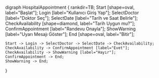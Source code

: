 digraph HospitalAppointment {
    rankdir=TB;
    Start [shape=oval, label="Başlat"];
    Login [label="Kullanıcı Giriş Yap"];
    SelectDoctor [label="Doktor Seç"];
    SelectDate [label="Tarih ve Saat Belirle"];
    CheckAvailability [shape=diamond, label="Tarih Uygun mu?"];
    ConfirmAppointment [label="Randevu Onayla"];
    ShowWarning [label="Uyarı Mesajı Göster"];
    End [shape=oval, label="Bitir"];

    Start -> Login -> SelectDoctor -> SelectDate -> CheckAvailability;
    CheckAvailability -> ConfirmAppointment [label="Evet"];
    CheckAvailability -> ShowWarning [label="Hayır"];
    ConfirmAppointment -> End;
    ShowWarning -> End;
}


